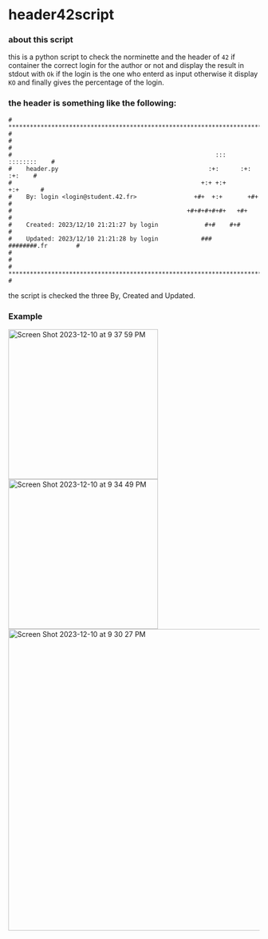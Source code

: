 # header42script

### about this script
this is a python script to check the norminette and the header of `42` if container the correct login for the author or not and display the result in stdout with `Ok` if the login is the one who enterd as input otherwise it display `KO` and finally gives the percentage of the login.

### the header is something like the following:
```
# **************************************************************************** #
#                                                                              #
#                                                         :::      ::::::::    #
#    header.py                                          :+:      :+:    :+:    #
#                                                     +:+ +:+         +:+      #
#    By: login <login@student.42.fr>                +#+  +:+       +#+         #
#                                                 +#+#+#+#+#+   +#+            #
#    Created: 2023/12/10 21:21:27 by login             #+#    #+#              #
#    Updated: 2023/12/10 21:21:28 by login            ###   ########.fr        #
#                                                                              #
# **************************************************************************** #
```

the script is checked the three By, Created and Updated.

### Example
<img width="300" alt="Screen Shot 2023-12-10 at 9 37 59 PM" src="https://github.com/driely01/header42script/assets/41493879/556980b9-dc88-4f31-a39e-b40562d4b8b5">
<img width="300" alt="Screen Shot 2023-12-10 at 9 34 49 PM" src="https://github.com/driely01/header42script/assets/41493879/40563dcc-2139-415f-8d6c-69c429c8e361">
<img width="604" alt="Screen Shot 2023-12-10 at 9 30 27 PM" src="https://github.com/driely01/header42script/assets/41493879/f61f259a-a781-42df-a85b-3f2db70d9336">
